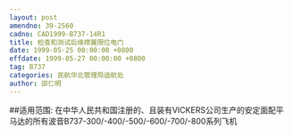 ```yaml
---
layout: post
amendno: 39-2560
cadno: CAD1999-B737-14R1
title: 检查和测试后缘襟翼限位电门
date: 1999-05-25 00:00:00 +0800
effdate: 1999-05-27 00:00:00 +0800
tag: B737
categories: 民航华北管理局适航处
author: 邵仁明
---
```


##适用范围:
在中华人民共和国注册的、且装有VICKERS公司生产的安定面配平马达的所有波音B737-300/-400/-500/-600/-700/-800系列飞机

